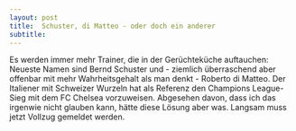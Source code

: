 ```yaml
---
layout: post
title:  Schuster, di Matteo - oder doch ein anderer
subtitle:  
---
```


Es werden immer mehr Trainer, die in der Gerüchteküche auftauchen: Neueste Namen sind Bernd Schuster und - ziemlich überraschend aber offenbar mit mehr Wahrheitsgehalt als man denkt - Roberto di Matteo. Der Italiener mit Schweizer Wurzeln hat als Referenz den Champions League-Sieg mit dem FC Chelsea vorzuweisen. Abgesehen davon, dass ich das irgenwie nicht glauben kann, hätte diese Lösung aber was. Langsam muss jetzt Vollzug gemeldet werden.


